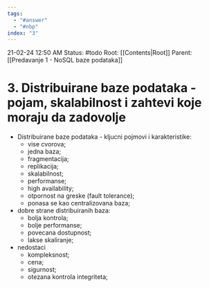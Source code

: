 ```yaml
---
tags:
  - "#answer"
  - "#nbp"
index: "3"
---
```

21-02-24  12:50 AM
Status: #todo 
Root: [[Contents|Root]]
Parent: [[Predavanje 1 - NoSQL baze podataka]]
# 3. Distribuirane baze podataka - pojam, skalabilnost i zahtevi koje moraju da zadovolje

- Distribuirane baze podataka - kljucni pojmovi i karakteristike:
	- vise cvorova;
	- jedna baza;
	- fragmentacija;
	- replikacija;
	- skalabilnost;
	- performanse;
	- high availability;
	- otpornost na greske (fault tolerance);
	- ponasa se kao centralizovana baza;
- dobre strane distribuiranih baza:
	- bolja kontrola;
	- bolje performanse;
	- povecana dostupnost;
	- lakse skaliranje;
- nedostaci
	- kompleksnost;
	- cena;
	- sigurnost;
	- otezana kontrola integriteta;